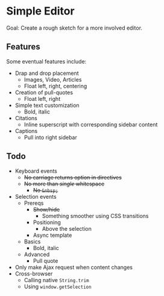 Simple Editor
=============

Goal: Create a rough sketch for a more involved editor.

Features
--------

Some eventual features include:

* Drap and drop placement
    * Images, Video, Articles
    * Float left, right, centering
* Creation of pull-quotes
    * Float left, right
* Simple text customization
    * Bold, italic
* Citations
    * Inline superscript with corresponding sidebar content
* Captions
    * Pull into right sidebar

Todo
----

* Keyboard events
    * ~~No carriage returns option in directives~~
    * ~~No more than _single_ whitespace~~
        * ~~No `&nbsp;`~~
* Selection events
    * Prereqs
        * ~~Show/hide~~
            * Something smoother using CSS transitions
        * Positioning
            * Above the selection
        * Async template
    * Basics
        * Bold, italic
    * Advanced
        * Pull quote
* Only make Ajax request when content changes
* Cross-browser
    * Calling native `String.trim`
    * Using `window.getSelection`
